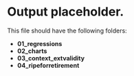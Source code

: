 # Output placeholder. 

This file should have the following folders: 
- __01_regressions__
- __02_charts__
- __03_context_extvalidity__
- __04_ripeforretirement__
